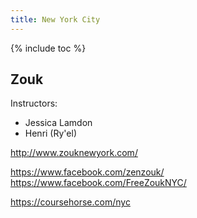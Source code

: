 ```yaml
---
title: New York City
---
```


{% include toc %}

## Zouk
Instructors:
- Jessica Lamdon
- Henri (Ry'el)

http://www.zouknewyork.com/


https://www.facebook.com/zenzouk/
https://www.facebook.com/FreeZoukNYC/

https://coursehorse.com/nyc
